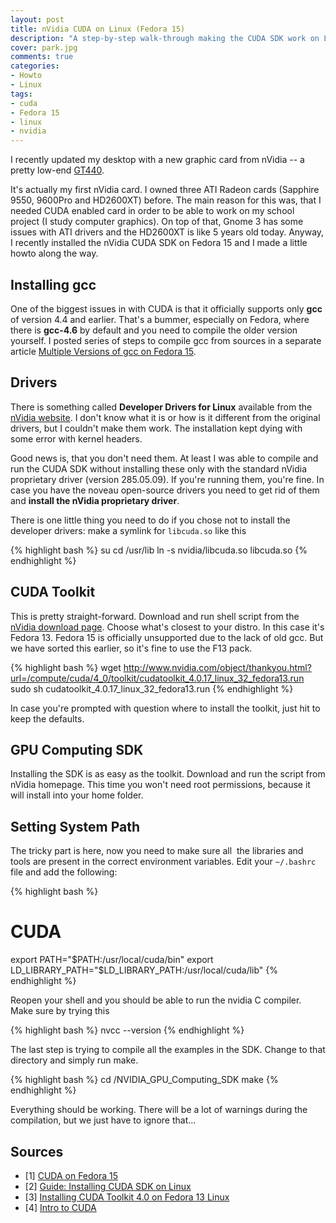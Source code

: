 ```yaml
---
layout: post
title: nVidia CUDA on Linux (Fedora 15)
description: "A step-by-step walk-through making the CUDA SDK work on Linux."
cover: park.jpg
comments: true
categories:
- Howto
- Linux
tags:
- cuda
- Fedora 15
- linux
- nvidia
---
```

I recently updated my desktop with a new graphic card from nVidia -- a pretty
low-end [GT440](http://www.gigabyte.com/products/product-page.aspx?pid=3746).

It's actually my first nVidia card. I owned three ATI Radeon cards (Sapphire
9550, 9600Pro and HD2600XT) before. The main reason for this was, that I
needed CUDA enabled card in order to be able to work on my school project (I
study computer graphics). On top of that, Gnome 3 has some issues with ATI
drivers and the HD2600XT is like 5 years old today. Anyway, I recently
installed the nVidia CUDA SDK on Fedora 15 and I made a little howto along the
way.

## Installing gcc

One of the biggest issues in with CUDA is that it officially supports only
**gcc** of version 4.4 and earlier. That's a bummer, especially on Fedora,
where there is **gcc-4.6** by default and you need to compile the older version
yourself. I posted series of steps to compile gcc from sources in a separate
article [Multiple Versions of gcc on Fedora
15](/2011/10/30/multiple-versions-of-gcc-on-fedora-15/
"Multiple Versions of gcc on Fedora 15").

## Drivers

There is something called **Developer Drivers for Linux** available from the
[nVidia website](http://developer.nvidia.com/cuda-toolkit-40). I don't know
what it is or how is it different from the original drivers, but I couldn't
make them work. The installation kept dying with some error with kernel
headers.

Good news is, that you don't need them. At least I was able to compile and run
the CUDA SDK without installing these only with the standard nVidia proprietary
driver (version 285.05.09). If you're running them, you're fine. In case you
have the noveau open-source drivers you need to get rid of them and **install
the nVidia proprietary driver**.

There is one little thing you need to do if you chose not to install the
developer drivers: make a symlink for `libcuda.so` like this


{% highlight bash %}
su cd /usr/lib
ln -s nvidia/libcuda.so libcuda.so
{% endhighlight %}

## CUDA Toolkit

This is pretty straight-forward. Download and run shell script from the
[nVidia download page](http://developer.nvidia.com/cuda-toolkit-40). Choose
what's closest to your distro. In this case it's Fedora 13. Fedora 15 is
officially unsupported due to the lack of old gcc. But we have sorted this
earlier, so it's fine to use the F13 pack.

{% highlight bash %}
wget http://www.nvidia.com/object/thankyou.html?url=/compute/cuda/4_0/toolkit/cudatoolkit_4.0.17_linux_32_fedora13.run
sudo sh cudatoolkit_4.0.17_linux_32_fedora13.run
{% endhighlight %}

In case you're prompted with question where to install the toolkit, just hit to
keep the defaults.

## GPU Computing SDK

Installing the SDK is as easy as the toolkit. Download and run the script from
nVidia homepage. This time you won't need root permissions, because it will
install into your home folder.

## Setting System Path
The tricky part is here, now you need to make sure all  the libraries and
tools are present in the correct environment variables. Edit your `~/.bashrc`
file and add the following:

{% highlight bash %}
# CUDA
export PATH="$PATH:/usr/local/cuda/bin"
export LD_LIBRARY_PATH="$LD_LIBRARY_PATH:/usr/local/cuda/lib"
{% endhighlight %}

Reopen your shell and you should be able to run the nvidia C compiler. Make
sure by trying this

{% highlight bash %}
nvcc --version
{% endhighlight %}

The last step is trying to compile all the examples in the SDK. Change to that
directory and simply run make.

{% highlight bash %}
cd /NVIDIA_GPU_Computing_SDK make
{% endhighlight %}

Everything should be working. There will be a lot of warnings during the
compilation, but we just have to ignore that...

## Sources
- [1] [CUDA on Fedora 15](http://forums.fedoraforum.org/showthread.php?t=267629)
- [2] [Guide: Installing CUDA SDK on Linux](http://forums.nvidia.com/index.php?showtopic=192306)
- [3] [Installing CUDA Toolkit 4.0 on Fedora 13 Linux](http://www.r-tutor.com/gpu-computing/cuda-installation/cuda4.0-fc13)
- [4] [Intro to CUDA](http://www.linux-mag.com/id/7791/)


